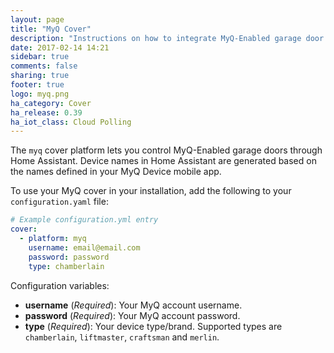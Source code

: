 ```yaml
---
layout: page
title: "MyQ Cover"
description: "Instructions on how to integrate MyQ-Enabled garage door covers into Home Assistant."
date: 2017-02-14 14:21
sidebar: true
comments: false
sharing: true
footer: true
logo: myq.png
ha_category: Cover
ha_release: 0.39
ha_iot_class: Cloud Polling
---
```


The `myq` cover platform lets you control MyQ-Enabled garage doors through Home Assistant. Device names in Home Assistant are generated based on the names defined in your MyQ Device mobile app.

To use your MyQ cover in your installation, add the following to your `configuration.yaml` file:

```yaml
# Example configuration.yml entry
cover:
  - platform: myq
    username: email@email.com
    password: password
    type: chamberlain
```

Configuration variables:

- **username** (*Required*): Your MyQ account username.
- **password** (*Required*): Your MyQ account password.
- **type** (*Required*): Your device type/brand. Supported types are `chamberlain`, `liftmaster`, `craftsman` and `merlin`.
